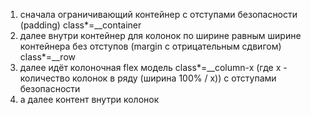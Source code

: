 1) сначала ограничивающий контейнер с отступами безопасности (padding) class*=__container
2) далее внутри контейнер для колонок по ширине равным ширине контейнера без отступов (margin с отрицательным сдвигом) class*=__row
3) далее идёт колоночная flex модель class*=__column-x (где x - количество колонок в ряду (ширина 100% / x)) с отступами безопасности
4) а далее контент внутри колонок